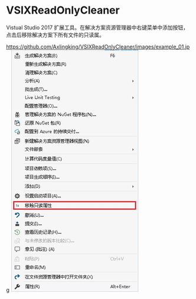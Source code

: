 # VSIXReadOnlyCleaner
Vistual Studio 2017 扩展工具。在解决方案资源管理器中右键菜单中添加按钮，点击后移除解决方案下所有文件的只读属。

https://github.com/Axlingking/VSIXReadOnlyCleaner/images/example_01.jpg
![image](https://github.com/Axlingking/VSIXReadOnlyCleaner/blob/master/images/example_01.jpg)
